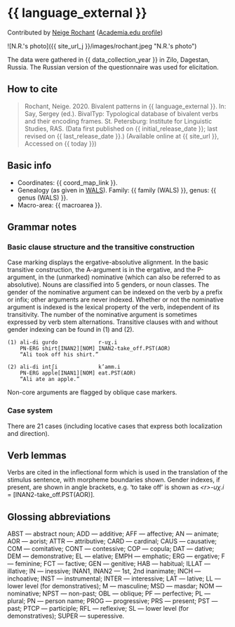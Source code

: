 # {{ language_external }}
Contributed by [Neige Rochant](https://lacito.vjf.cnrs.fr/membres/rochant_en.htm) 
([Academia.edu profile](https://paris3.academia.edu/NeigeRochant))

![N.R.'s photo]({{ site_url_j }}/images/rochant.jpeg "N.R.'s photo")

The data were gathered in {{ data_collection_year }} in Zilo, Dagestan, Russia. The Russian version of the questionnaire was used for elicitation.

## How to cite
> Rochant, Neige. 2020. Bivalent patterns in {{ language_external }}. 
> In: Say, Sergey (ed.). BivalTyp: Typological database of bivalent verbs and their encoding frames. 
> St. Petersburg: Institute for Linguistic Studies, RAS. 
> (Data first published on {{ initial_release_date }}; last revised on {{ last_release_date }}.) 
> (Available online at {{ site_url }}, Accessed on {{ today }})

## Basic info
- Coordinates: {{ coord_map_link }}.
- Genealogy (as given in [WALS](https://wals.info/)). Family: {{ family (WALS) }}, genus: {{ genus (WALS) }}.
- Macro-area: {{ macroarea }}. 

## Grammar notes
### Basic clause structure and the transitive construction

Case marking displays the ergative-absolutive alignment. In the basic transitive construction, the A-argument is in the ergative, and the P-argument, 
in the (unmarked) nominative (which can also be referred to as absolutive). Nouns are classified into 5 genders, or noun classes. The gender of the nominative 
argument can be indexed on the verb by a prefix or infix; other arguments are never indexed. Whether or not the nominative argument is indexed is the lexical 
property of the verb, independent of its transitivity. The number of the nominative argument is sometimes expressed by verb stem alternations. Transitive 
clauses with and without gender indexing can be found in (1) and (2).

```
(1) ali-di ɡurdo             r-uχ.i  
    PN-ERG shirt[INAN2][NOM] INAN2-take_off.PST(AOR)  
    “Ali took off his shirt.”

(2) ali-di intʃi             k’amm.i  
    PN-ERG apple[INAN1][NOM] eat.PST(AOR)  
    “Ali ate an apple.”
```

Non-core arguments are flagged by oblique case markers.

### Case system
There are 21 cases (including locative cases that express both localization and direction).

## Verb lemmas
Verbs are cited in the inflectional form which is used in the translation of the stimulus 
sentence, with morpheme boundaries shown. Gender indexes, if present, are shown in angle 
brackets, e.g. ‘to take off’ is shown as *&lt;r&gt;-uχ.i* = [INAN2-take_off.PST(AOR)].

## Glossing abbreviations
ABST — abstract noun; ADD — additive; AFF — affective; AN — animate; AOR — aorist; ATTR — attributive; 
CARD — cardinal; CAUS — causative; COM — comitative; CONT — contessive; COP — copula; 
DAT — dative; DEM — demonstrative; EL — elative; EMPH — emphatic; ERG — ergative; F — feminine; 
FCT — factive; GEN — genitive; HAB — habitual; ILLAT — illative; IN — inessive; 
INAN1, INAN2 — 1st, 2nd inanimate; INCH — inchoative; INST — instrumental; INTER — interessive; 
LAT — lative; LL — lower level (for demonstratives); M — masculine; MSD — masdar; NOM — nominative; 
NPST — non-past; OBL — oblique; PF — perfective; PL — plural; PN — person name; 
PROG — progressive; PRS — present; PST — past; PTCP — participle; RFL — reflexive; 
SL — lower level (for demonstratives); SUPER — superessive.
